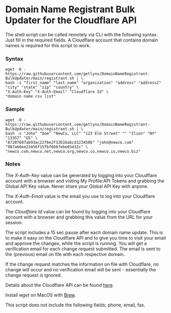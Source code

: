 # Domain Name Registrant Bulk Updater for the Cloudflare API

The shell script can be called remotely via CLI with the following syntax. Just fill in the required fields. A Cloudflare account that contains domain names is required for this script to work.

### Syntax

```
wget -O - https://raw.githubusercontent.com/getlynx/DomainNameRegistrant-BulkUpdater/main/registrant.sh | \
bash -s "first_name" "last_name" "organization" "address" "address2" "city" "state" "zip" "country" \
"X-Auth-Key" "X-Auth-Email" "Cloudflare Id" \
"domain name csv list"
```

### Sample

```
wget -O - https://raw.githubusercontent.com/getlynx/DomainNameRegistrant-BulkUpdater/main/registrant.sh | \
bash -s "John" "Doe" "NewCo, LLC" "123 Elm Street" "" "Ilion" "NY" "13357" "US" \
"87287697ab93ac22f6e2f32b16abcd123450b" "john@newco.com" "987a66ee23456f15fbf6607ebe65432c" \
"newco.com,newco.net,newco.org,newco.co,newco.io,newco.biz"
```

### Notes

The *X-Auth-Key* value can be generated by logging into your Cloudflare account with a browser and visting My Profile:API Tokens and grabbing the Global API Key value. Never share your Global API Key with anyone.

The *X-Auth-Email* value is the email you use to log into your Cloudflare account.

The *Cloudflare Id* value can be found by logging into your Cloudflare account with a browser and grabbing this value from the URL for your session.

The script includes a 15 sec pause after each domain name update. This is to make it easy on the Cloudflare API and to give you time to visit your email and approve the changes, while the script is running. You will get a verification email for each change request submitted. The email is sent to the (previous) email on file with each respective domain. 

If the change request matches the information on file with Cloudflare, no change will occur and no verification email will be sent - essentially the change request is ignored.

Details about the Cloudflare API can be found [here](https://api.cloudflare.com/#registrar-domains-update-domain).

Install *wget* on MacOS with [Brew](https://www.fossmint.com/install-and-use-wget-on-mac/).

This script does not include the following fields; phone, email, fax.
